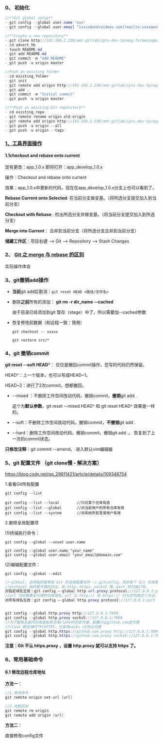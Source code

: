 ### 0、 初始化

```java
//**Git global setup**
- git config --global user.name "xxx"
- git config --global user.email "[xxxx@androidmov.com](mailto:xxxx@androidmov.com)"

//**Create a new repository**
- git clone http://192.168.2.230/amt-gitlab/iptv-dev-tp/epg-fx/message/ad/advert_hb.git
- cd advert_hb
- touch README.md
- git add README.md
- git commit -m "add README"
- git push -u origin master

//Push an existing folder
- cd existing_folder
- git init
- git remote add origin http://192.168.2.230/amt-gitlab/iptv-dev-tp/epg-fx/message/ad/advert_hb.git
- git add .
- git commit -m "Initial commit"
- git push -u origin master

//**Push an existing Git repository**
- cd existing_repo
- git remote rename origin old-origin
- git remote add origin http://192.168.2.230/amt-gitlab/iptv-dev-tp/epg-fx/message/ad/advert_hb.git
- git push -u origin --all
- git push -u origin --tags
```



### [1、工具界面操作](https://blog.csdn.net/yisun123456/article/details/93643745)

#### 1.1checkout and rebase onto current

现有更改：app_1.0.x
即将打开：app_develop_1.0.x

操作：Checkout and rebase onto current

效果：app_1.0.x中更新的代码，现在在app_develop_1.0.x分支上也可以看到了。



**Rebase Current onto Selected**: 在当前分支做变基。（将所选分支提交加入到当前分支）

**Checkout with Rebase** : 检出所选分支并做变基。（将当前分支提交加入到所选分支）

**Merge into  Current**： 合并到当前分支（将所选分支合并到当前分支）

**储藏工作区**：项目右键 --> Git --> Repository --> Stash Changes



### 2、 [Git 之 merge 与 rebase 的区别](https://www.cnblogs.com/zhangzhang-y/p/13682281.html)

实际操作体会



### 3、git撤销add操作 

- **当前**git add后取消：`git reset HEAD <路径/文件名>` 

- 删除**之前**所有的添加： **git rm -r dir_name --cached**

  由于目录已经添加到git 暂存（stage）中了，所以需要加--cached参数

- 恢复修改前数据（和远程一致：慎用）

  `git checkout -- xxxxx`

  `git restore src/*`

### 4、git 撤销commit

**git reset --soft HEAD^**： 仅仅是撤回commit操作，您写的代码仍然保留。

HEAD^：上一个版本，也可以写成HEAD~1。

HEAD~2：进行了2次commit，想都撤回。

- --mixed ：不删除工作空间改动代码，撤销commit，**撤销**git add . 

  这个为**默认参数**，git reset --mixed HEAD^ 和 git reset HEAD^ 效果是一样的。

- --soft：不删除工作空间改动代码，撤销commit，**不撤销**git add . 

- --hard：删除工作空间改动代码，撤销commit，撤销git add .。 恢复到了上一次的commit状态。

  

**只修改注释**：git commit --amend。 进入默认vim编辑器



###  5、git 配置文件  （git clone慢 - 解决方案）

https://blog.csdn.net/qq_29811421/article/details/109348754

1.查看Git所有配置

```
git config --list

git config --list --local        //只对某个仓库有效
git config --list --global       //对当前用户的所有仓库有效
git config --list --system       //对系统所有登录用户有效
```

2.删除全局配置项

(1)终端执行命令：

```
git config --global --unset user.name

git config --global user.name "your_name"
git config --global user.email "your_email@domain.com"
```

(2)编辑配置文件：

```
git config --global --edit
```



```java
//–glboal: 选项指的是修改 Git 的全局配置文件 ~/.gitconfig，而非各个 Git 仓库里的配置文件 .git/config。
//protocol 指的是代理的协议，如 http，https，socks5 等。port 则为端口号。
对指定域名生效：git config –-global http.url.proxy protocol://127.0.0.1:port 
//url 为你需要走代理的仓库域名，url 以 http:// 和 https:// 打头的均用这个方法。
对所有域名生效：git config –-global http.proxy protocol://127.0.0.1:port


git config --global http.proxy http://127.0.0.1:7890
git config --global http.proxy socks5://127.0.0.1:7890
//为了避免从国内仓库或私有仓库clone时也走代理，配置只让github.com走代理
//clash 既支持HTTP/HTTPS，也支持socks v5协议代理
git config --global http.https://github.com.proxy http://127.0.0.1:7890
git config --global http.https://github.com.proxy socks5://127.0.0.1:7890
```

**注意：Git 不认 https.proxy ，设置 http.proxy 就可以支持 https 了。**



### 6、常用基础命令

#### 6.1 修改远程仓库地址  

**方法一**：

```java
//1.修改命令
git remote origin set-url [url]

//2.先删后加
git remote rm origin
git remote add origin [url]
```

**方法二**： 

直接修改config文件